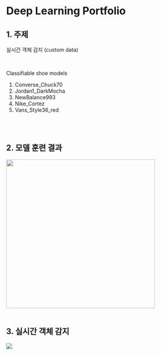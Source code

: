 # **Deep Learning Portfolio**

## 1. 주제
실시간 객체 감지 (custom data)

<br>

Classifiable shoe models
1. Converse_Chuck70
2. Jordan1_DarkMocha
3. NewBalance993
4. Nike_Cortez
5. Vans_Style36_red

<br>
<br>

## 2. 모델 훈련 결과
<img src="https://user-images.githubusercontent.com/82884493/121319263-fe85b000-c946-11eb-9d23-1870018cd91c.png" width="400" height="400">

<br>
<br>

## 3. 실시간 객체 감지
<img src="https://user-images.githubusercontent.com/82884493/122731528-5cef4e80-d2b6-11eb-9520-1f5c806ecedd.gif">

